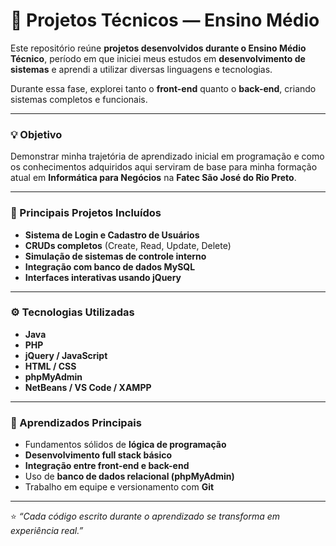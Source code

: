 # 🧩 Projetos Técnicos — Ensino Médio

Este repositório reúne **projetos desenvolvidos durante o Ensino Médio Técnico**, período em que iniciei meus estudos em **desenvolvimento de sistemas** e aprendi a utilizar diversas linguagens e tecnologias.  

Durante essa fase, explorei tanto o **front-end** quanto o **back-end**, criando sistemas completos e funcionais.

---

### 💡 Objetivo
Demonstrar minha trajetória de aprendizado inicial em programação e como os conhecimentos adquiridos aqui serviram de base para minha formação atual em **Informática para Negócios** na **Fatec São José do Rio Preto**.

---

### 🧩 Principais Projetos Incluídos
- **Sistema de Login e Cadastro de Usuários**  
- **CRUDs completos** (Create, Read, Update, Delete)  
- **Simulação de sistemas de controle interno**  
- **Integração com banco de dados MySQL**  
- **Interfaces interativas usando jQuery**  

---

### ⚙️ Tecnologias Utilizadas
- **Java**  
- **PHP**  
- **jQuery / JavaScript**  
- **HTML / CSS**  
- **phpMyAdmin**  
- **NetBeans / VS Code / XAMPP**

---

### 🧠 Aprendizados Principais
- Fundamentos sólidos de **lógica de programação**  
- **Desenvolvimento full stack básico**  
- **Integração entre front-end e back-end**  
- Uso de **banco de dados relacional (phpMyAdmin)**  
- Trabalho em equipe e versionamento com **Git**

---

⭐ *“Cada código escrito durante o aprendizado se transforma em experiência real.”*


